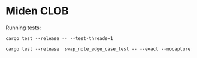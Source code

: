 # Miden CLOB

Running tests:
```
cargo test --release -- --test-threads=1
```


```
cargo test --release  swap_note_edge_case_test -- --exact --nocapture
```

